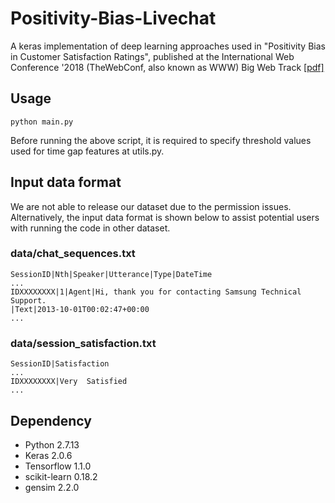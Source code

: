 # Positivity-Bias-Livechat
A keras implementation of deep learning approaches used in "Positivity Bias in Customer Satisfaction Ratings", published at the International Web Conference '2018 (TheWebConf, also known as WWW) Big Web Track [[pdf]](https://dl.acm.org/citation.cfm?id=3186579)

## Usage

```
python main.py
```

Before running the above script, it is required to specify threshold values used for time gap features at utils.py.


## Input data format

We are not able to release our dataset due to the permission issues. Alternatively, the input data format is shown below to assist potential users with running the code in other dataset.

### data/chat_sequences.txt
```
SessionID|Nth|Speaker|Utterance|Type|DateTime
...
IDXXXXXXXX|1|Agent|Hi, thank you for contacting Samsung Technical Support.
|Text|2013-10-01T00:02:47+00:00
...
```

### data/session_satisfaction.txt
```
SessionID|Satisfaction
...
IDXXXXXXXX|Very  Satisfied
...
```

## Dependency

* Python 2.7.13
* Keras 2.0.6
* Tensorflow 1.1.0
* scikit-learn 0.18.2
* gensim 2.2.0


